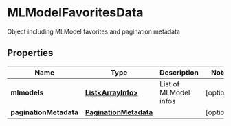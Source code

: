 

# MLModelFavoritesData

Object including MLModel favorites and pagination metadata

## Properties

| Name | Type | Description | Notes |
|------------ | ------------- | ------------- | -------------|
|**mlmodels** | [**List&lt;ArrayInfo&gt;**](ArrayInfo.md) | List of MLModel infos |  [optional] |
|**paginationMetadata** | [**PaginationMetadata**](PaginationMetadata.md) |  |  [optional] |



